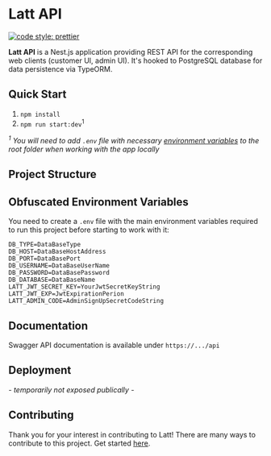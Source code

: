 # Latt API
[![code style: prettier](https://img.shields.io/badge/code_style-prettier-ff69b4.svg?style=flat-square)](https://github.com/prettier/prettier)

**Latt API** is a Nest.js application providing REST API for the corresponding web clients (customer UI, admin UI). It's hooked to PostgreSQL database for data persistence via TypeORM.

## Quick Start

1. `npm install`
1. `npm run start:dev`<sup>1</sup>

_<sup>1</sup> You will need to add `.env` file with necessary [environment variables](#obfuscated-environment-variables) to the root folder when working with the app locally_

## Project Structure

## Obfuscated Environment Variables

You need to create a `.env` file with the main environment variables required to run this project before starting to work with it:

```
DB_TYPE=DataBaseType
DB_HOST=DataBaseHostAddress
DB_PORT=DataBasePort
DB_USERNAME=DataBaseUserName
DB_PASSWORD=DataBasePassword
DB_DATABASE=DataBaseName
LATT_JWT_SECRET_KEY=YourJwtSecretKeyString
LATT_JWT_EXP=JwtExpirationPerion
LATT_ADMIN_CODE=AdminSignUpSecretCodeString
```

## Documentation

Swagger API documentation is available under `https://.../api`

## Deployment

_- temporarily not exposed publically -_

## Contributing

Thank you for your interest in contributing to Latt! There are many ways to contribute to this project. Get started [here](https://github.com/latt-dev/latt-api/blob/master/.github/CONTRIBUTING.md).
